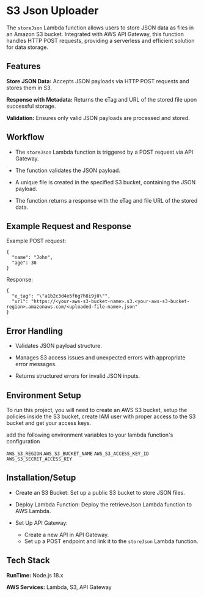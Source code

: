 
# S3 Json Uploader

The `storeJson` Lambda function allows users to store JSON data as files in an Amazon S3 bucket. Integrated with AWS API Gateway, this function handles HTTP POST requests, providing a serverless and efficient solution for data storage.
## Features

**Store JSON Data:** Accepts JSON payloads via HTTP POST requests and stores them in S3.

**Response with Metadata:** Returns the eTag and URL of the stored file upon successful storage.

**Validation:** Ensures only valid JSON payloads are processed and stored.
## Workflow

- The `storeJson` Lambda function is triggered by a POST request via API Gateway.

- The function validates the JSON payload.

- A unique file is created in the specified S3 bucket, containing the JSON payload.
- The function returns a response with the eTag and file URL of the stored data.
## Example Request and Response

Example POST request:
```
{
  "name": "John",
  "age": 30
}

```

Response:

```
{
  "e_tag": "\"a1b2c3d4e5f6g7h8i9j0\"",
  "url": "https://<your-aws-s3-bucket-name>.s3.<your-aws-s3-bucket-region>.amazonaws.com/<uploaded-file-name>.json"
}

```
## Error Handling

- Validates JSON payload structure.

- Manages S3 access issues and unexpected errors with appropriate error messages.

- Returns structured errors for invalid JSON inputs.
## Environment Setup

To run this project, you will need to create an AWS S3 bucket, setup the policies inside the S3 bucket, create IAM user with proper access to the S3 bucket and get your access keys.

add the following environment variables to your lambda function's configuration


`AWS_S3_REGION` `AWS_S3_BUCKET_NAME` `AWS_S3_ACCESS_KEY_ID` `AWS_S3_SECRET_ACCESS_KEY`

## Installation/Setup

- Create an S3 Bucket: Set up a public S3 bucket to store JSON files.

- Deploy Lambda Function: Deploy the retrieveJson Lambda function to AWS Lambda.

- Set Up API Gateway:
    - Create a new API in API Gateway.
    - Set up a POST endpoint and link it to the `storeJson` Lambda function.

## Tech Stack

**RunTime:** Node.js 18.x

**AWS Services:** Lambda, S3, API Gateway

